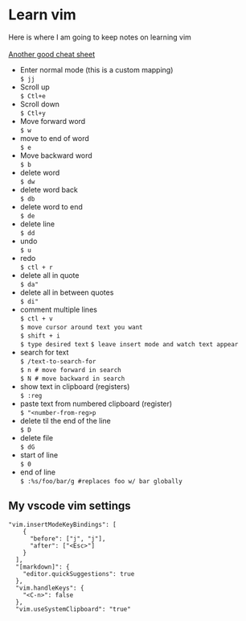 # Learn vim

Here is where I am going to keep notes on learning vim \
\
[Another good cheat sheet](http://tnerual.eriogerg.free.fr/vimqrc.html)
- Enter normal mode (this is a custom mapping)\
  `$ jj`
- Scroll up \
  `$ Ctl+e`
- Scroll down \
  `$ Ctl+y`
- Move forward word \
  `$ w`
- move to end of word \
  `$ e`
- Move backward word \
  `$ b`
- delete word\
  `$ dw`
- delete word back \
  `$ db`
- delete word to end \
  `$ de`
- delete line \
  `$ dd`
- undo \
  `$ u`
- redo \
  `$ ctl + r`
- delete all in quote \
  `$ da"`
- delete all in between quotes \
  `$ di"`
- comment multiple lines \
  `$ ctl + v` \
  `$ move cursor around text you want` \
  `$ shift + i` \
  `$ type desired text`
  `$ leave insert mode and watch text appear`
- search for text \
  `$ /text-to-search-for` \
  `$ n # move forward in search` \
  `$ N # move backward in search`
- show text in clipboard (registers) \
  `$ :reg`
- paste text from numbered clipboard (register) \
  `$ "<number-from-reg>p`
- delete til the end of the line \
  `$ D`
- delete file \
`$ dG `
- start of line \
`$ 0 `
- end of line \
`$ :%s/foo/bar/g #replaces foo w/ bar globally`

## My vscode vim settings

```
"vim.insertModeKeyBindings": [
    {
      "before": ["j", "j"],
      "after": ["<Esc>"]
    }
  ],
  "[markdown]": {
    "editor.quickSuggestions": true
  },
  "vim.handleKeys": {
    "<C-n>": false
  },
  "vim.useSystemClipboard": "true"
```
